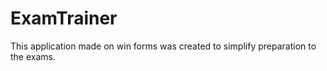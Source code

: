 # ExamTrainer
This application made on win forms was created to simplify preparation to the exams. 
